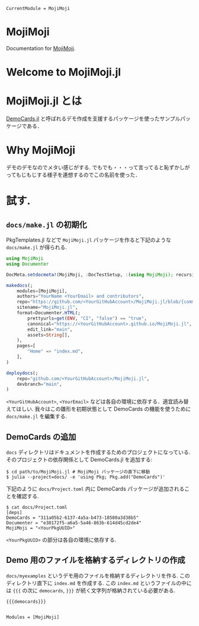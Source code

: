 ```@meta
CurrentModule = MojiMoji
```

# MojiMoji

Documentation for [MojiMoji](https://github.com/terasakisatoshi/MojiMoji.jl).

# Welcome to MojiMoji.jl

# MojiMoji.jl とは

[DemoCards.jl](https://github.com/JuliaDocs/DemoCards.jl) と呼ばれるデモ作成を支援するパッケージを使ったサンプルパッケージである．

# Why MojiMoji

デモのデモなのでメタい感じがする. でもでも・・・って言ってると恥ずかしがってもじもじする様子を連想するのでこの名前を使った．

# 試す.

## `docs/make.jl` の初期化

PkgTemplates.jl などで `MojiMoji.jl` パッケージを作ると下記のような `docs/make.jl` が得られる.

```julia
using MojiMoji
using Documenter

DocMeta.setdocmeta!(MojiMoji, :DocTestSetup, :(using MojiMoji); recursive=true)

makedocs(;
    modules=[MojiMoji],
    authors="YourName <YourEmail> and contributors",
    repo="https://github.com/<YourGitHubAccount>/MojiMoji.jl/blob/{commit}{path}#{line}",
    sitename="MojiMoji.jl",
    format=Documenter.HTML(;
        prettyurls=get(ENV, "CI", "false") == "true",
        canonical="https://<YourGitHubAccount>.github.io/MojiMoji.jl",
        edit_link="main",
        assets=String[],
    ),
    pages=[
        "Home" => "index.md",
    ],
)

deploydocs(;
    repo="github.com/<YourGitHubAccount>/MojiMoji.jl",
    devbranch="main",
)
```

`<YourGitHubAccount>`, `<YourEmail>` などは各自の環境に依存する．適宜読み替えてほしい. 我々はこの雛形を初期状態として DemoCards の機能を使うために `docs/make.jl` を編集する.

## DemoCards の追加

`docs` ディレクトリはドキュメントを作成するためのプロジェクトになっている. そのプロジェクトの依存関係として DemoCards.jl を追加する:

```console
$ cd path/to/MojiMoji.jl # MojiMoji パッケージの直下に移動
$ julia --project=docs/ -e 'using Pkg; Pkg.add("DemoCards")'
```

下記のように `docs/Project.toml` 内に DemoCards パッケージが追加されることを確認する.

```console
$ cat docs/Project.toml
[deps]
DemoCards = "311a05b2-6137-4a5a-b473-18580a3d38b5"
Documenter = "e30172f5-a6a5-5a46-863b-614d45cd2de4"
MojiMoji = "<YourPkgUUID>"
```

`<YourPkgUUID>` の部分は各自の環境に依存する.

## Demo 用のファイルを格納するディレクトリの作成

`docs/myexamples` というデモ用のファイルを格納するディレクトリを作る. このディレクトリ直下に `index.md` を作成する. この `index.md` というファイルの中には `{{{` の次に `democards`, `}}}` が続く文字列が格納されている必要がある.

`{{{democards}}}`

```@index
```

```@autodocs
Modules = [MojiMoji]
```
